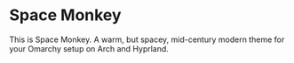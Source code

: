 # Space Monkey

This is Space Monkey. A warm, but spacey, mid-century modern theme for your Omarchy setup on Arch and Hyprland. 
